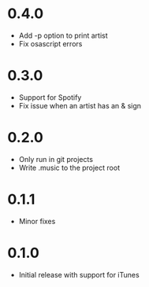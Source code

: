 # 0.4.0

* Add -p option to print artist
* Fix osascript errors

# 0.3.0

* Support for Spotify
* Fix issue when an artist has an & sign

# 0.2.0

* Only run in git projects
* Write .music to the project root

# 0.1.1

* Minor fixes

# 0.1.0

* Initial release with support for iTunes
